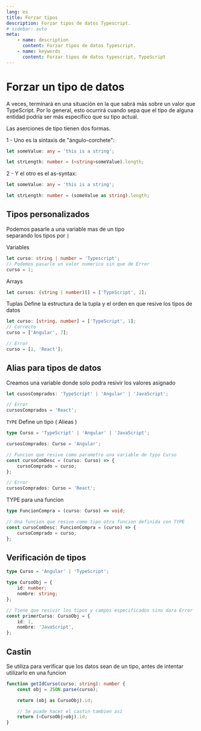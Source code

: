 ```yaml
---
lang: es
title: Forzar tipos
description: Forzar tipos de datos Typescript.
# sidebar: auto
meta:
    - name: description
      content: Forzar tipos de datos Typescript.
    - name: keywords
      content: Forzar tipos de datos typescript, TypeScript
---
```


# Forzar un tipo de datos

A veces, terminará en una situación en la que sabrá más sobre un valor que TypeScript. Por lo general, esto ocurrirá cuando sepa que el tipo de alguna entidad podría ser más específico que su tipo actual.

Las aserciones de tipo tienen dos formas.

1 - Uno es la sintaxis de "ángulo-corchete":

```ts
let someValue: any = 'this is a string';

let strLength: number = (<string>someValue).length;
```

2 - Y el otro es el as-syntax:

```ts
let someValue: any = 'this is a string';

let strLength: number = (someValue as string).length;
```

## Tipos personalizados

Podemos pasarle a una variable mas de un tipo \
separando los tipos por `|`

Variables

```ts
let curso: string | number = 'Typescript';
// Podemos pasarle un valor numerico sin que de Error
curso = 1;
```

Arrays

```ts
let cursos: (string | number)[] = ['TypeScript', 2];
```

Tuplas
Define la estructura de la tupla y el orden en que resive los tipos de datos

```ts
let curso: [string, number] = ['TypeScript', 1];
// Correcto
curso = ['Angular', 7];

// Error
curso = [1, 'React'];
```

## Alias para tipos de datos

Creamos una variable donde solo podra resivir los valores asignado

```ts
let cusosComprados: 'TypeScript' | 'Angular' | 'JavaScript';

// Error
cursosComprados = 'React';
```

`TYPE` Define un tipo ( Alieas )

```ts
type Curso = 'TypeScript' | 'Angular' | 'JavaScript';

cursosComprados: Curso = 'Angular';

// Funcion que resive como parametro una variable de typo Curso
const cursoComDesc = (curso: Curso) => {
	cursoComprado = curso;
};

// Error
cursosComprados: Curso = 'React';
```

TYPE para una funcion

```ts
type FuncionCompra = (curso: Curso) => void;

// Una funcion que resive como tipo otra funcion definida con TYPE
const cursoComDesc: FuncionCompra = (curso) => {
	cursoComprado = curso;
};
```

## Verificación de tipos

```ts
type Curso = 'Angular' | 'TypeScript';

type CursoObj = {
	id: number;
	nombre: string;
};

// Tiene que resivir los tipos y campos especificados sino dara Error
const primerCurso: CursoObj = {
	id: 1,
	nombre: 'JavaScript',
};
```

## Castin

Se utiliza para verificar que los datos sean de un tipo, antes de intentar utilizarlo en una funcion

```ts
function getIdCurso(curso: string): number {
	const obj = JSON.parse(curso);

	return (obj as CursoObj).id;

	// Se puade hacer el castin tambien asi
	return (<CursoObj>obj).id;
}
```
